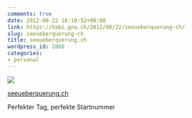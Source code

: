 ```yaml
---
comments: true
date: 2012-08-22 16:10:52+00:00
link: https://habi.gna.ch/2012/08/22/seeueberquerung-ch/
slug: seeueberquerung-ch
title: seeueberquerung.ch
wordpress_id: 2868
categories:
- personal
---
```


[![](https://static.flickr.com/8301/7838948628_e85df57cae_m.jpg)](https://www.flickr.com/photos/habi/7838948628/)

[seeueberquerung.ch](https://www.flickr.com/photos/habi/7838948628/)

Perfekter Tag, perfekte Startnummer